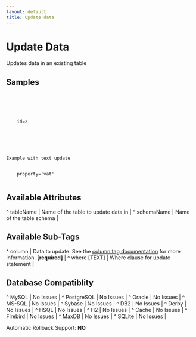 ```yaml
---
layout: default
title: Update data
---
```


# Update Data #

Updates data in an existing table


## Samples ##

<code xml>
<update tableName="People">
    <column name="firstname" value="Fred"/>
    <column name="lastname" value="Johnson"/>
    <column name="username" value="fjohnson"/>
    <where>id=2</where>
</update>
</code>

<code xml>
<update tableName="People">
    <column name="downsized" valueBoolean="true"/>
</update>
</code>

<code xml>
<comment>Example with text update</comment>
<update tableName="ProductSettings">
    <column name="property" value="vatCategory"/>
    <where>property='vat'</where>
</update>
</code>

## Available Attributes ##

^ tableName  | Name of the table to update data in  | 
^ schemaName  | Name of the table schema  | 

## Available Sub-Tags ##

^ column  | Data to update. See the [column tag documentation](column.html) for more information.  **[required]**  |
^ where [TEXT]  | Where clause for update statement | 


## Database Compatiblity ##

^ MySQL  | No Issues  | 
^ PostgreSQL  | No Issues  | 
^ Oracle  | No Issues  | 
^ MS-SQL  | No Issues  | 
^ Sybase  | No Issues  | 
^ DB2  | No Issues  | 
^ Derby  | No Issues  | 
^ HSQL  | No Issues  | 
^ H2  | No Issues  | 
^ Caché  | No Issues  | 
^ Firebird  | No Issues  | 
^ MaxDB  | No Issues  | 
^ SQLite  | No Issues  | 

Automatic Rollback Support: **NO**